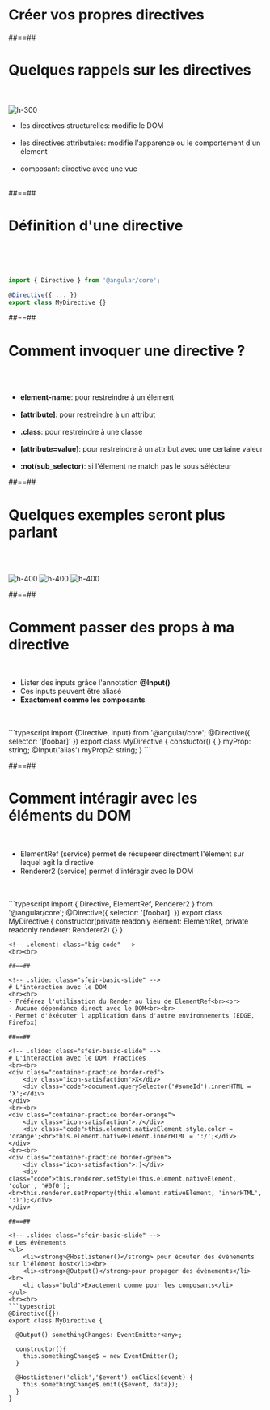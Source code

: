 <!-- .slide: class="transition-white sfeir-bg-pink" -->
# Créer vos propres directives

##==##

<!-- .slide: class="sfeir-basic-slide" -->
# Quelques rappels sur les directives
<br><br>
<img alt="h-300" class="float-right" src="assets/images/school/directive/directive_schema.png"/>
- les directives structurelles: modifie le DOM<br><br>
- les directives attributales: modifie l'apparence ou le comportement d'un élement<br><br>
- composant: directive avec une vue<br><br>

##==##

<!-- .slide: class="sfeir-basic-slide with-code" -->
# Définition d'une directive
<br><br><br>
```typescript
import { Directive } from '@angular/core';

@Directive({ ... })
export class MyDirective {}
```
<!-- .element: class="big-code" -->

##==##

<!-- .slide: class="sfeir-basic-slide" -->
# Comment invoquer une directive ?
<br><br>
- <strong>element-name</strong>: pour restreindre à un élement<br><br>
- <strong>[attribute]</strong>: pour restreindre à un attribut<br><br>
- <strong>.class</strong>: pour restreindre à une classe<br><br>
- <strong>[attribute=value]</strong>: pour restreindre à un attribut avec une certaine valeur<br><br>
- <strong>:not(sub_selector)</strong>: si l'élement ne match pas le sous sélécteur

##==##

<!-- .slide: class="sfeir-basic-slide" -->
# Quelques exemples seront plus parlant
<br><br>
<div class="flex-row">
    <img alt="h-400" src="assets/images/school/directive/attribut_directive.png" />
    <img alt="h-400" src="assets/images/school/directive/element_attibute_directive.png" />
    <img alt="h-400" src="assets/images/school/directive/css_direcitive.png" />
</div>

##==##

<!-- .slide: class="sfeir-basic-slide with-code" -->
# Comment passer des props à ma directive
<br>
<ul>
    <li>Lister des inputs grâce l'annotation <strong>@Input()</strong></li>
    <li>Ces inputs peuvent être aliasé</li>
    <li><strong>Exactement comme les composants</strong>
</ul>
<br><br>
```typescript
import {Directive, Input} from '@angular/core';
@Directive({
   selector: '[foobar]'
})
export class MyDirective {
  constuctor() { }
  myProp: string;
  @Input('alias') myProp2: string;
}
```
<!-- .element: class="big-code" -->

##==##

<!-- .slide: class="sfeir-basic-slide with-code" -->
# Comment intéragir avec les éléments du DOM
<br>
<ul>
    <li>ElementRef (service) permet de récupérer directment l'élement sur lequel agit la directive</li>
    <li>Renderer2 (service) permet d'intéragir avec le DOM</li>
</ul>
<br><br>
```typescript
import { Directive, ElementRef, Renderer2 } from '@angular/core';
@Directive({
   selector: '[foobar]'
})
export class MyDirective {
   constructor(private readonly element: ElementRef, private readonly renderer: Renderer2) {}
}

```
<!-- .element: class="big-code" -->
<br><br>

##==##

<!-- .slide: class="sfeir-basic-slide" -->
# L'intéraction avec le DOM
<br><br>
- Préférez l'utilisation du Render au lieu de ElementRef<br><br>
- Aucune dépendance direct avec le DOM<br><br>
- Permet d'éxécuter l'application dans d'autre environnements (EDGE, Firefox)

##==##

<!-- .slide: class="sfeir-basic-slide" -->
# L'interaction avec le DOM: Practices
<br><br>
<div class="container-practice border-red">
    <div class="icon-satisfaction">X</div>
    <div class="code">document.querySelector('#someId').innerHTML = 'X';</div>
</div>
<br><br>
<div class="container-practice border-orange">
    <div class="icon-satisfaction">:/</div>
    <div class="code">this.element.nativeElement.style.color = 'orange';<br>this.element.nativeElement.innerHTML = ':/';</div>
</div>
<br><br>
<div class="container-practice border-green">
    <div class="icon-satisfaction">:)</div>
    <div class="code">this.renderer.setStyle(this.element.nativeElement, 'color', '#0f0');<br>this.renderer.setProperty(this.element.nativeElement, 'innerHTML', ':)');</div>
</div>

##==##

<!-- .slide: class="sfeir-basic-slide" -->
# Les évènements
<ul>
    <li><strong>@Hostlistener()</strong> pour écouter des évènements sur l'élément host</li><br>
    <li><strong>@Output()</strong>pour propager des évènements</li><br>
    <li class="bold">Exactement comme pour les composants</li>
</ul>
<br><br>
```typescript
@Directive({})
export class MyDirective {

  @Output() somethingChange$: EventEmitter<any>;

  constructor(){
    this.somethingChange$ = new EventEmitter();
  }

  @HostListener('click','$event') onClick($event) {
    this.somethingChange$.emit({$event, data});
  }
}
```
